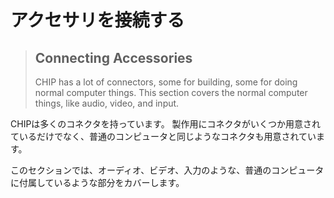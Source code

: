 # アクセサリを接続する
> ## Connecting Accessories  
> CHIP has a lot of connectors, some for building, some for doing normal computer things.
> This section covers the normal computer things, like audio, video, and input.

CHIPは多くのコネクタを持っています。
製作用にコネクタがいくつか用意されているだけでなく、普通のコンピュータと同じようなコネクタも用意されています。

このセクションでは、オーディオ、ビデオ、入力のような、普通のコンピュータに付属しているような部分をカバーします。

